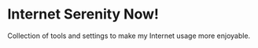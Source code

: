 # Internet Serenity Now!

Collection of tools and settings to make my Internet usage more enjoyable.
